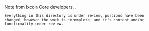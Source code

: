 Note from Ixcoin Core developers...

	Everything in this directory is under review, portions have been changed, however the work is incomplete, and it's content and/or functionality under review.


